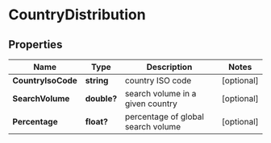 # CountryDistribution


## Properties

| Name | Type | Description | Notes |
|------------ | ------------- | ------------- | -------------|
**CountryIsoCode** | **string** | country ISO code |[optional]|
**SearchVolume** | **double?** | search volume in a given country |[optional]|
**Percentage** | **float?** | percentage of global search volume |[optional]|